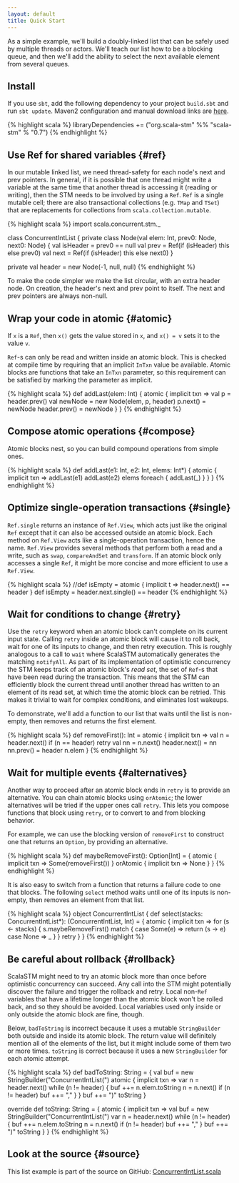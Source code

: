 ```yaml
---
layout: default
title: Quick Start
---
```


As a simple example, we'll build a doubly-linked list that can be safely
used by multiple threads or actors. We'll teach our list how to be a
blocking queue, and then we'll add the ability to select the next
available element from several queues.

Install
-------

If you use `sbt`, add the following dependency to your project
`build.sbt` and run `sbt update`. Maven2 configuration and manual
download links are [here](releases.html).

{% highlight scala %}
libraryDependencies += ("org.scala-stm" %% "scala-stm" % "0.7")
{% endhighlight %}

Use Ref for shared variables {#ref}
----------------------------

In our mutable linked list, we need thread-safety for each node's next
and prev pointers. In general, if it is possible that one thread might
write a variable at the same time that another thread is accessing it
(reading or writing), then the STM needs to be involved by using a
`Ref`. `Ref` is a single mutable cell; there are also transactional
collections (e.g. `TMap` and `TSet`) that are replacements for
collections from `scala.collection.mutable`.

{% highlight scala %}
import scala.concurrent.stm._

class ConcurrentIntList {
  private class Node(val elem: Int, prev0: Node, next0: Node) {
    val isHeader = prev0 == null
    val prev = Ref(if (isHeader) this else prev0)
    val next = Ref(if (isHeader) this else next0)
  }

  private val header = new Node(-1, null, null)
{% endhighlight %}

To make the code simpler we make the list circular, with an extra header
node. On creation, the header's next and prev point to itself. The next
and prev pointers are always non-null.

Wrap your code in atomic {#atomic}
------------------------

If `x` is a `Ref`, then `x()` gets the value stored in `x`, and
`x() = v` sets it to the value `v`.

`Ref`-s can only be read and written inside an atomic block. This is
checked at compile time by requiring that an implicit `InTxn` value be
available. Atomic blocks are functions that take an `InTxn` parameter,
so this requirement can be satisfied by marking the parameter as
implicit.

{% highlight scala %}
  def addLast(elem: Int) {
    atomic { implicit txn =>
      val p = header.prev()
      val newNode = new Node(elem, p, header)
      p.next() = newNode
      header.prev() = newNode
    }
  }
{% endhighlight %}

Compose atomic operations {#compose}
-------------------------

Atomic blocks nest, so you can build compound operations from simple
ones.

{% highlight scala %}
  def addLast(e1: Int, e2: Int, elems: Int*) {
    atomic { implicit txn =>
      addLast(e1)
      addLast(e2)
      elems foreach { addLast(_) }
    }
  }
{% endhighlight %}

Optimize single-operation transactions {#single}
--------------------------------------

`Ref.single` returns an instance of `Ref.View`, which acts just like the
original `Ref` except that it can also be accessed outside an atomic
block. Each method on `Ref.View` acts like a single-operation
transaction, hence the name. `Ref.View` provides several methods that
perform both a read and a write, such as `swap`, `compareAndSet` and
`transform`. If an atomic block only accesses a single `Ref`, it might
be more concise and more efficient to use a `Ref.View`.

{% highlight scala %}
  //def isEmpty = atomic { implicit t => header.next() == header }
  def isEmpty = header.next.single() == header
{% endhighlight %}

Wait for conditions to change {#retry}
-----------------------------

Use the `retry` keyword when an atomic block can't complete on its
current input state. Calling `retry` inside an atomic block will cause
it to roll back, wait for one of its inputs to change, and then retry
execution. This is roughly analogous to a call to `wait` where ScalaSTM
automatically generates the matching `notifyAll`. As part of its
implementation of optimistic concurrency the STM keeps track of an
atomic block's *read set*, the set of `Ref`-s that have been read during
the transaction. This means that the STM can efficiently block the
current thread until another thread has written to an element of its
read set, at which time the atomic block can be retried. This makes it
trivial to wait for complex conditions, and eliminates lost wakeups.

To demonstrate, we'll add a function to our list that waits until the
list is non-empty, then removes and returns the first element.

{% highlight scala %}
  def removeFirst(): Int = atomic { implicit txn =>
    val n = header.next()
    if (n == header)
      retry
    val nn = n.next()
    header.next() = nn
    nn.prev() = header
    n.elem
  }
{% endhighlight %}

Wait for multiple events {#alternatives}
------------------------

Another way to proceed after an atomic block ends in `retry` is to
provide an alternative. You can chain atomic blocks using `orAtomic`;
the lower alternatives will be tried if the upper ones call `retry`.
This lets you compose functions that block using `retry`, or to convert
to and from blocking behavior.

For example, we can use the blocking version of `removeFirst` to
construct one that returns an `Option`, by providing an alternative.

{% highlight scala %}
  def maybeRemoveFirst(): Option[Int] = {
    atomic { implicit txn =>
      Some(removeFirst())
    } orAtomic { implicit txn =>
      None
    }
  }
{% endhighlight %}

It is also easy to switch from a function that returns a failure code to
one that blocks. The following `select` method waits until one of its
inputs is non-empty, then removes an element from that list.

{% highlight scala %}
object ConcurrentIntList {
  def select(stacks: ConcurrentIntList*): (ConcurrentIntList, Int) = {
    atomic { implicit txn =>
      for (s <- stacks) {
        s.maybeRemoveFirst() match {
          case Some(e) => return (s -> e)
          case None => _
        }
      }
      retry
    }
  }
{% endhighlight %}

Be careful about rollback {#rollback}
-------------------------

ScalaSTM might need to try an atomic block more than once before
optimistic concurrency can succeed. Any call into the STM might
potentially discover the failure and trigger the rollback and retry.
Local non-`Ref` variables that have a lifetime longer than the atomic
block won't be rolled back, and so they should be avoided. Local
variables used only inside or only outside the atomic block are fine,
though.

Below, `badToString` is incorrect because it uses a mutable
`StringBuilder` both outside and inside its atomic block. The return
value will definitely mention all of the elements of the list, but it
might include some of them two or more times. `toString` is correct
because it uses a new `StringBuilder` for each atomic attempt.

{% highlight scala %}
  def badToString: String = {
    val buf = new StringBuilder("ConcurrentIntList(")
    atomic { implicit txn =>
      var n = header.next()
      while (n != header) {
        buf ++= n.elem.toString
        n = n.next()
        if (n != header) buf ++= ","
      }
    }
    buf ++= ")" toString
  }

  override def toString: String = {
    atomic { implicit txn =>
      val buf = new StringBuilder("ConcurrentIntList(")
      var n = header.next()
      while (n != header) {
        buf ++= n.elem.toString
        n = n.next()
        if (n != header) buf ++= ","
      }
      buf ++= ")" toString
    }
  }
{% endhighlight %}

Look at the source {#source}
------------------

This list example is part of the source on GitHub:
[ConcurrentIntList.scala](https://github.com/nbronson/scala-stm/blob/master/src/test/scala/scala/concurrent/stm/examples/ConcurrentIntList.scala)
